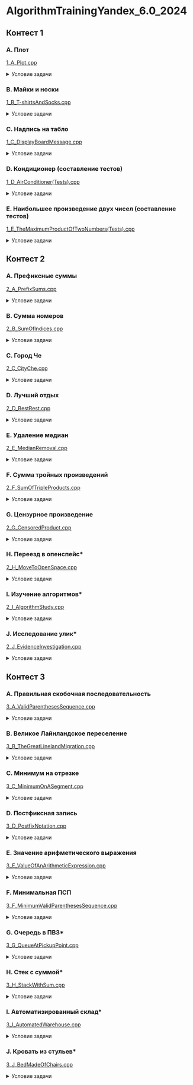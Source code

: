 # AlgorithmTrainingYandex_6.0_2024
## Контест 1
### A. Плот
[1_A_Plot.cpp](https://github.com/kateklec/AlgorithmTrainingYandex_6.0_2024/blob/main/AlgorithmTraining_6.0/1_A_Plot.cpp)
<details>
  <summary>Условие задачи</summary>
  
  **Описание:**  
  Посередине озера плавает плот, имеющий форму прямоугольника. Стороны плота направлены вдоль параллелей и меридианов. Введём систему координат, в которой ось OX направлена на восток, а ось ОY – на север. Пусть юго-западный угол плота имеет координаты (x1, y1), северо-восточный угол – координаты (x2, y2). 
  Пловец находится в точке с координатами (x, y). Определите, к какой стороне плота (северной, южной, западной или восточной) или к какому углу плота (северо-западному, северо-восточному, юго-западному, юго-восточному) пловцу нужно плыть, чтобы как можно скорее добраться до плота.
  
  **Формат ввода:**  
  Программа получает на вход шесть чисел в следующем порядке: `x1`, `y1` (координаты юго-западного угла плота), `x2`, `y2` (координаты северо-восточного угла плота), `x`, `y` (координаты пловца). Все числа целые и по модулю не превосходят 100. Гарантируется, что `x1 < x2`, `y1 < y2`, `x ≠ x1`, `x ≠ x2`, `y ≠ y1`, `y ≠ y2`, и координаты пловца находятся вне плота.
  
  **Формат вывода:**  
  Если пловцу следует плыть к северной стороне плота, программа должна вывести символ "N", к южной — символ "S", к западной — символ "W", к восточной — символ "E". Если пловцу следует плыть к углу плота, нужно вывести одну из следующих строк: "NW", "NE", "SW", "SE".
  
</details>

### B. Майки и носки

[1_B_T-shirtsAndSocks.cpp](https://github.com/kateklec/AlgorithmTrainingYandex_6.0_2024/blob/main/AlgorithmTraining_6.0/1_B_T-shirtsAndSocks.cpp)

<details>
  <summary>Условие задачи</summary>
  
  **Описание:**  
  Как известно, осенью и зимой светает поздно, и так хочется утром ещё хоть немного поспать, а не идти в школу! Некоторые школьники готовы даже одеваться, не открывая глаз, лишь бы отложить момент пробуждения. Вот и Саша решил, что майку и носки он вполне может вытащить из шкафа на ощупь с закрытыми глазами и только потом включить свет и одеться. В шкафу у Саши есть два ящика. В одном из них лежит `A` синих и `B` красных маек, в другом — `C` синих и `D` красных пар носков. Саша хочет, чтобы и майка, и носки были одного цвета. Он вслепую вытаскивает `M` маек и `N` пар носков. В первое же утро Саша задумался, какое минимальное суммарное количество предметов одежды (`M + N`) он должен вытащить, чтобы среди них гарантированно оказались майка и носки одного цвета. Какого именно цвета окажутся предметы одежды, для Саши совершенно неважно. 

  **Формат ввода:**  
  На вход программе подаются четыре целых неотрицательных числа `A`, `B`, `C`, `D`, записанных в отдельных строках: `A` — количество синих маек, `B` — количество красных маек, `C` — количество синих носков, `D` — количество красных носков. Все числа не превосходят 10^9. Гарантируется, что в шкафу есть одноцветный комплект из майки и носков.
  
  **Формат вывода:**  
  Программа должна вывести два числа: количество маек `M` и количество пар носков `N`, которые должен взять Саша. Необходимо, чтобы среди `M` маек и `N` пар носков обязательно нашлась одноцветная пара, при этом сумма `M + N` должна быть минимальной.
  
  **Примечания:**  
  В примере из условия в шкафу лежит `A = 6` синих маек и `B = 2` красных маек. Если взять 3 майки, то среди них обязательно найдётся синяя. В другом ящике лежит `C = 7` пар синих носков и `D = 3` пары красных носков. Если взять 4 пары, то среди них обязательно будет пара синих носков. Поэтому если взять вслепую 3 майки и 4 пары носков, то среди них обязательно найдётся одноцветный (синий) комплект из майки и носков.

</details>

### C. Надпись на табло

[1_C_DisplayBoardMessage.cpp](https://github.com/kateklec/AlgorithmTrainingYandex_6.0_2024/blob/main/AlgorithmTraining_6.0/1_C_DisplayBoardMessage.cpp)

<details>
  <summary>Условие задачи</summary>
  
  **Описание:**  
  Вы получили доступ к одной из камер наблюдения в особо секретной организации. В зоне видимости камеры находится табло, с которого вы постоянно считываете информацию. Теперь вам нужно написать программу, которая по состоянию табло определяет, какая буква изображена на нём в данный момент. Табло представляет из себя квадратную таблицу, разбитую на `n×n` равных квадратных светодиодов. Каждый диод либо включён, либо выключен. Введём систему координат, направив ось OX вправо, а ось OY — вверх, приняв сторону диода равной 1. 

  На табло могут быть изображены только следующие буквы:
  
  • `I` — прямоугольник из горящих диодов.  
  • `O` — прямоугольник из горящих диодов с углами `(x1,y1)` и `(x2,y2)`, внутри которого есть прямоугольник из выключенных диодов с координатами углов `(x3,y3)` и `(x4,y4)`. При этом границы выключенного прямоугольника не должны касаться внешнего, то есть `x1 < x3 < x4 < x2` и `y1 < y3 < y4 < y2`.  
  • `C` — прямоугольник из горящих диодов с углами `(x1,y1)` и `(x2,y2)`, внутри которого есть прямоугольник из выключенных диодов с координатами углов `(x3,y3)` и `(x4,y4)`. При этом правая граница выключенного прямоугольника находится на правой границе внешнего прямоугольника, то есть `x1 < x3 < x4 = x2` и `y1 < y3 < y4 <y2`.  
  • `L` — прямоугольник из горящих диодов с углами `(x1,y1)` и `(x2,y2)`, внутри которого есть прямоугольник из выключенных диодов с координатами углов `(x3,y3)` и `(x4,y4)`. При этом правые верхние углы выключенного прямоугольника и внешнего прямоугольника совпадают, то есть `x1 < x3 < x4 = x2` и `y1 < y3 < y4 = y2`.  
  • `H` — прямоугольник из горящих диодов с углами `(x1,y1)` и `(x2,y2)`, внутри которого находятся 2 прямоугольника из выключенных диодов с координатами углов `(x3,y3)`, `(x4,y4)` у первого и `(x5,y5)`, `(x6,y6)` у второго. Выключенные прямоугольники должны иметь одинаковую ширину, находиться строго один под другим, один касаясь верхней стороны, а другой касаясь нижней стороны внешнего прямоугольника, то есть `x1 < x3 = x5 < x4 = x6 < x2` и `y1 = y3 < y4 < y5 < y6 = y2`.  
  • `P` — прямоугольник из горящих диодов с углами `(x1,y1)` и `(x2,y2)`, внутри которого находятся 2 прямоугольника из выключенных диодов с углами `(x3,y3)`, `(x4,y4)` у первого и `(x5,y5)`, `(x6,y6)` у второго. Правый нижний угол первого выключенного прямоугольника должен совпадать с правым нижним углом внешнего прямоугольника, а другой выключенный прямоугольник должен находиться выше и не касаться других границ, также левые границы двух выключенных прямоугольников должны совпадать, то есть `x1 < x3 = x5 < x4 = x6 = x2` и `y1 = y3 < y4 < y5 < y6 = y2`.
  
  • Любое другое состояние табло считается буквой **X**.

  **Формат ввода:**  
  В первой строке входных данных находится одно число `n` (1 ≤ n ≤ 10) — сторона табло. В следующих `n` строках находятся строки длины `n` из символов `.` и `#` — строки таблицы. `.` обозначает выключенный квадратный диод табло, а `#` — горящий.

  **Формат вывода:**  
  Программа должна вывести единственный символ: если данная таблица подходит под одно из описаний букв `I`, `O`, `C`, `L`, `H`, `P`, то выведите её (все буквы — английские). Если же данная таблица не подходит ни под какие условия, то выведите `X`.

</details>

### D. Кондиционер (составление тестов)

[1_D_AirConditioner(Tests).cpp](https://github.com/kateklec/AlgorithmTrainingYandex_6.0_2024/blob/main/AlgorithmTraining_6.0/1_D_AirConditioner(Tests).cpp)

<details>
  <summary>Условие задачи</summary>
  
  **Описание:**  
  На соревновании участникам была предложена следующая задача:  
  ——  
  В офисе, где работает программист Петр, установили кондиционер нового типа. Этот кондиционер отличается особой простотой в управлении. У кондиционера есть всего лишь два управляемых параметра: желаемая температура и режим работы.

  Кондиционер может работать в следующих четырех режимах:
  
  - `freeze` — охлаждение. В этом режиме кондиционер может только уменьшать температуру. Если температура в комнате и так не больше желаемой, то он выключается.
  - `heat` — нагрев. В этом режиме кондиционер может только увеличивать температуру. Если температура в комнате и так не меньше желаемой, то он выключается.
  - `auto` — автоматический режим. В этом режиме кондиционер может как увеличивать, так и уменьшать температуру в комнате до желаемой.
  - `fan` — вентиляция. В этом режиме кондиционер осуществляет только вентиляцию воздуха и не изменяет температуру в комнате.

  Кондиционер достаточно мощный, поэтому при настройке на правильный режим работы он за час доводит температуру в комнате до желаемой.

  Требуется написать программу, которая по заданной температуре в комнате troom, установленным на кондиционере желаемой температуре tcond и режиму работы определяет температуру, которая установится в комнате через час.  
  ——  
  Вам предстоит разработать набор тестов (только входных данных) для этой задачи, тщательно проверяющий решения участников.
  
  **Формат вывода:**  
  Сдавать следует не программу, а текстовый файл. В первой строке файла запишите число N (1 ≤ N ≤ 20) — количество тестов, которые вы разработали. В следующих N строках запишите по одному тесту. Каждый тест должен состоять из чисел troom и tcond (-50 ≤ t_room, t_cond ≤ 50) и режима работы кондиционера (одно из слов freeze, heat, auto, fan).

</details>

### E. Наибольшее произведение двух чисел (составление тестов)

[1_E_TheMaximumProductOfTwoNumbers(Tests).cpp](https://github.com/kateklec/AlgorithmTrainingYandex_6.0_2024/blob/main/AlgorithmTraining_6.0/1_E_TheMaximumProductOfTwoNumbers(Tests).cpp)

<details>
  <summary>Условие задачи</summary>

  **Описание:**  
  На соревновании участникам была предложена следующая задача:
  ——
  Дан список, заполненный произвольными целыми числами. Найдите в этом списке два числа, произведение которых максимально. Выведите эти числа в порядке неубывания. Список содержит не менее двух элементов. Числа подобраны так, что ответ однозначен. Решение должно иметь сложность O(n), где n - размер списка.
  ——
  Вам предстоит разработать набор тестов (только входных данных) для этой задачи, тщательно проверяющий решения участников.

  **Формат вывода**  
  Сдавать следует не программу, а текстовый файл.  
  В первой строке файла запишите число N (1 ≤ N ≤ 20) — количество тестов, которые вы разработали.  
  В следующих N строках запишите по одному тесту. Каждый тест должен состоять из одной строки, в которой записано число K (2 ≤ K ≤ 10) — количество чисел в последовательности, а затем K чисел ai (−100 ≤ ai ≤ 100).

</details>

## Контест 2
### A. Префиксные суммы

[2_A_PrefixSums.cpp](https://github.com/kateklec/AlgorithmTrainingYandex_6.0_2024/blob/main/AlgorithmTraining_6.0/2_A_PrefixSums.cpp)

<details>
  <summary>Условие задачи</summary>
  
  **Описание:**  
  По данной последовательности `a1,a2,...,an` вычислите последовательность ее префиксных сумм `b1,b2,...,bn`, где $b_j = \sum_{i=1}^{j} a_i$.
  
  **Формат ввода**  
  В первой строке дано целое число `n` (1 ≤ n ≤ 10^3)  — количество элементов в последовательности `a`. Во второй строке дано `n` целых чисел `a1,a2,...,an` (∣ai∣ ≤ 10^6)  — элементы последовательности.
  
  **Формат вывода**  
  Выведите `n` целых чисел `b1,b2,...,bn`  — последовательность префиксных сумм для последовательности `a`.

</details>

### B. Сумма номеров

[2_B_SumOfIndices.cpp](https://github.com/kateklec/AlgorithmTrainingYandex_6.0_2024/blob/main/AlgorithmTraining_6.0/2_B_SumOfIndices.cpp)

<details>
  <summary>Условие задачи</summary>
  
  **Описание:**  
  Вася очень любит везде искать своё счастливое число K. Каждый день он ходит в школу по улице, вдоль которой припарковано N машин. Он заинтересовался вопросом, сколько существует наборов машин, стоящих подряд на местах с L до R, что сумма их номеров равна K. Помогите 
  Васе узнать ответ на его вопрос.
  Например, если число N=5, K=17, а номера машин равны 17, 7, 10, 7, 10, то существует 4 набора машин:  
  17 (L = 1,R = 1),
  7, 10 (L = 2,R = 3),
  10, 7 (L = 3,R = 4),
  7, 10 (L = 4,R = 5)
  
  **Формат ввода**  
  В первой строке входных данных задаются числа N и K (1 ≤ N ≤ 100000, 1 ≤ K ≤ 10^9).
  Во второй строке содержится N чисел, задающих номера машин. Номера машин могут принимать значения от 1 до 999 включительно.

  **Формат вывода**  
  Необходимо вывести одно число — количество наборов.
  
</details>

### C. Город Че

[2_C_CityChe.cpp](https://github.com/kateklec/AlgorithmTrainingYandex_6.0_2024/blob/main/AlgorithmTraining_6.0/2_C_CityChe.cpp)

<details>
  <summary>Условие задачи</summary>
  
  **Описание:**  
  В центре города Че есть пешеходная улица - одно из самых популярных мест для прогулок жителей города. По этой улице очень приятно гулять, ведь вдоль улицы расположено n забавных памятников. Девочке Маше из города Че нравятся два мальчика из ее школы, и она никак не может сделать выбор между ними. Чтобы принять окончательное решение, она решила назначить обоим мальчикам свидание в одно и то же время. Маша хочет выбрать два памятника на пешеходной улице, около которых мальчики будут ее ждать. При этом она хочет выбрать такие памятники, чтобы мальчики не увидели друг друга. Маша знает, что из-за тумана мальчики увидят друг друга только в том случае, если они будут на расстоянии не более r метров. Маше заинтересовалась, а сколько способов есть выбрать два различных памятника для организации свиданий.
  
  **Формат ввода**  
  В первой строке входного файла находятся два целых числа n и r (2 ≤ n ≤ 300000, 1 ≤ r ≤ 10^9) - количество памятников и максимальное расстояние, на котором мальчики могут увидеть друг друга.
  Во второй строке задано n положительных чисел d1, ..., dn, где di - расстояние от i-го памятника до начала улицы. Все памятники находятся на разном расстоянии от начала улицы. Памятники приведены в порядке возрастания расстояния от начала улицы (1 ≤ d1, d2, ..., dn ≤ 10^9).

  **Формат вывода**  
  Выведите одно число - число способов выбрать два памятника для организации свиданий.

</details>

### D. Лучший отдых

[2_D_BestRest.cpp](https://github.com/kateklec/AlgorithmTrainingYandex_6.0_2024/blob/main/AlgorithmTraining_6.0/2_D_BestRest.cpp)

<details>
  <summary>Условие задачи</summary>
  
  **Описание:**  
  Васе предстоит выполнить nn дел, для каждого дела он определил направление деятельности, заданное целым числом ai. За один день Вася может сделать любое количество дел, но он считает, что лучший вид отдыха — это смена деятельности. Поэтому он не хочет делать похожие дела в один и тот же день. Дела с номерами ai и aj считаются похожими, если разница между их номерами не превышает заданного коэффициента разнообразия k, то есть если ∣ai−aj∣ ≤ k. Также Вася хочет сделать все свои дела как можно быстрее. Например, если Васе необходимо сделать три дела с направлениями деятельности 1, 2 и 4 при k=2, то в первый день можно сделать дела 1 и 4, а во второй — 2. Сделать все дела за один день нельзя потому что направления деятельности 1 и 2 похожи. Определите минимальное количество дней, необходимое Васе для выполнения всех его дел.

  **Формат ввода**  
  В первой строке ввода через пробел даны два целых числа n и k — количество дел и коэффициент разнообразия (1 ≤ n ≤ 2 * 10^5; 0 ≤ k ≤ 10^9).
  Во второй строке через пробел перечислены nn чисел ai — направления дел (1 ≤ ai ≤ 10^9).

  **Формат вывода**  
  Выведите единственное целое число — минимальное количество дней, необходимое Васе для выполнения всех дел.

</details>

### E. Удаление медиан

[2_E_MedianRemoval.cpp](https://github.com/kateklec/AlgorithmTrainingYandex_6.0_2024/blob/main/AlgorithmTraining_6.0/2_E_MedianRemoval.cpp)

<details>
  <summary>Условие задачи</summary>
  
  **Описание:**  
  Задана последовательность чисел ai длиной n. Из него необходимо последовательно удалять медианы.
  Медиана в этой задаче определяются следующим образом:
  - Если количество чисел в последовательности нечетно, то медиана — число, стоящее точно в середине упорядоченной по возрастанию последовательности.
  - Если количество чисел в последовательности чётно, то медианой последовательности является:

   o Меньшее из двух стоящих посередине чисел упорядоченной по возрастанию последовательности, если два средних различны.  
   o Любое из двух стоящих посередине чисел упорядоченной по возрастанию последовательности, если два средних равны.
  
  Определите в каком порядке будут удалены элементы последовательности.

  **Формат ввода**  
  В первой строке дано одно натуральное число n — количество элементов последовательности (1 ≤ n ≤ 10^5).
  Во второй строке содержатся n натуральных чисел ai — элементы последовательности (1 ≤ ai ≤ 10^9).

  **Формат вывода**  
  Выведите n чисел — порядок удаления чисел из последовательности.

</details>

### F. Сумма тройных произведений

[2_F_SumOfTripleProducts.cpp](https://github.com/kateklec/AlgorithmTrainingYandex_6.0_2024/blob/main/AlgorithmTraining_6.0/2_F_SumOfTripleProducts.cpp)

<details>
  <summary>Условие задачи</summary>
  
  **Описание:**  
  Задана последовательность из nn чисел ai. Найдите число
  $\sum_{1 \leq i < j < k \leq n} a_i \cdot a_j \cdot a_k$
  Поскольку число может получиться слишком большим, требуется посчитать его по модулю 1000000007.

  **Формат ввода**  
  В первой строке дано одно целое число n (3 ≤ n ≤ 10^6).
  Во второй строке даны n целых чисел ai (0 ≤ ai ≤ 10^6).

  **Формат вывода**  
  Выведите требуемое число по модулю 1000000007.

</details>

### G. Цензурное произведение

[2_G_CensoredProduct.cpp](https://github.com/kateklec/AlgorithmTrainingYandex_6.0_2024/blob/main/AlgorithmTraining_6.0/2_G_CensoredProduct.cpp)

<details>
  <summary>Условие задачи</summary>
  
  **Описание:**  
  Комитет по цензуре определил грубость строки t1t2...tk как количество пар индексов (i,j), где 1 ≤ i < j ≤ k, при этом ti = «a», а tj = «b». То есть, грубость строки — это количество способов вычеркнуть из нее буквы так, чтобы осталась строка, состоящая только из двух букв «a» и «b» (именно в этом порядке). Кроме того, по решению того же комитета, все литературные произведения должны представлять собой подстроку определенной комитетом строки s, состоящую из n букв. Вася хочет написать литературное произведение, грубость которого не превосходит c. Для этого он должен выбрать некоторую непустую подстроку строки s, начиная с индекса l и заканчивая индексом r, т.е. состоящую из символов slsl+1...sr. Чем длиннее произведение — тем больше оплата, поэтому Вася хочет, чтобы его произведение было как можно длиннее. Определите длину самого длинного произведения, которое может написать Вася.

  **Формат ввода**  
  Первая строка входных данных содержит два целых числа n и c — длину строки s и максимальную разрешенную грубость литературного произведения (1 ≤ n ≤ 10^6, 0 ≤ c ≤ 10^18).
  Вторая строка содержит строку s. Строка состоит из n строчных английских букв.

  **Формат вывода**  
  Выведите ответ на задачу.
  
</details>

###  H. Переезд в опенспейс*

[2_H_MoveToOpenSpace.cpp](https://github.com/kateklec/AlgorithmTrainingYandex_6.0_2024/blob/main/AlgorithmTraining_6.0/2_H_MoveToOpenSpace.cpp)

<details>
  <summary>Условие задачи</summary>
  
  **Описание:**  
  Сотрудники компании работают в старом советском здании, состоящем из n больших кабинетов, расположенных в один ряд, один за другим. В зале i работает ровно ai сотрудников. HR-менеджеры компании выяснили, что сотрудникам грустно и одиноко в отдельных кабинетах и, чтобы им стало веселее, необходимо переоборудовать один из кабинетов в модный опенспейс и переселить всех сотрудников в него. Переезд сотрудника в другой кабинет сопровождается переносом его рабочего стола, что довольно тяжело и времязатратно. При переезде сотрудник перемещает свой стол по всем кабинетам от своего начального положения до кабинета с опенсейсом. Таким образом, количество переходов сотрудника определяется как модуль разности номеров исходного кабинета и кабинета с оборудованным опенспейсом. HR-менеджеры хотят сделать переезд как можно проще и выбрать такой кабинет для оборудования опенспейса, чтобы минимизировать суммарное количество переходов сотрудников (и их рабочих столов). Помогите им определить это количество переходов.

  **Формат ввода**  
  В первой строке ввода дано целое число n — количество кабинетов в офисе (1 ≤ n ≤ 2 * 10^5).
  В следующей строке через пробел перечислены nn целых чисел ai — количество сотрудников в кабинете i (1 ≤ ai ≤ 10^9).

  **Формат вывода**  
  Выведите одно число — минимальное суммарное количество переходов.

</details>

### I. Изучение алгоритмов*

[2_I_AlgorithmStudy.cpp](https://github.com/kateklec/AlgorithmTrainingYandex_6.0_2024/blob/main/AlgorithmTraining_6.0/2_I_AlgorithmStudy.cpp)

<details>
  <summary>Условие задачи</summary>
  
  **Описание:**  
  Вася готовится к алгоритмической секции собеседования и выяснил, что ему нужно изучить nn алгоритмов. Вася поверхностно изучил каждый из них, и охарактеризовал i-й алгоритм двумя параметрами ai (интересность) и bi (полезность). Вася работает сисадмином на научной базе в Антарктиде и никуда не торопится. Он будет изучать по одному алгоритму в день. Если ему скучно, то он будет изучать самый интересный алгоритм (с максимальным ai) из всех еще не изученных. А если у него воодушевленное настроение, то выберет для изучения самый полезный алгоритм из еще не изученных (с максимальным bi). Если есть несколько алгоритмов с максимальным интересующим Васю параметром, то он выберет тот, у которого второй параметр наибольший. Если и вторые параметры равны, то Вася выберет алгоритм с меньшим порядковым номером. Вася — предсказуемый человек (и гордится этим), поэтому он знает свое настроение на nn дней вперед. Определите, в каком порядке он изучит алгоритмы.

  **Формат ввода**  
  В первой строке ввода дано целое число n — количество алгоритмов (1 ≤ n ≤ 10^5).
  Во второй строке через пробел перечислены n целых чисел ai — значения интересности алгоритмов (1 ≤ ai ≤ 10^9). В третьей строке в том же формате даны целые числа bi — значения полезности алгоритмов (1 ≤ bi ≤ 10^9).
  В последней строке через пробел перечислены nn целых чисел pi — индикаторы настроения Васи в ближайшие n дней. Если pi = 1, Вася выберет алгоритм с максимальной полезностью (максимальным bi), иначе pi = 0 и Вася выберет самый интересный из доступных алгоритмов (с максимальным ai).

  **Формат вывода**  
  Выведите n различных целых чисел от 1 до n, разделенных пробелами; i-е число должно быть равно номеру алгоритма, который Вася будет изучать в i-й день.

</details>

### J. Исследование улик*

[2_J_EvidenceInvestigation.cpp](https://github.com/kateklec/AlgorithmTrainingYandex_6.0_2024/blob/main/AlgorithmTraining_6.0/2_J_EvidenceInvestigation.cpp)

<details>
  <summary>Условие задачи</summary>
  
  **Описание:**  
  Бенуа Бланк взялся за расследование загадочного преступления и теперь активно ищет улики, которые помогут ему выйти на настоящего преступника. Как любой уважающий себя детектив, Бенуа Бланк имеет собственный метод поиска истины. Как он любит повторять, его философия заключается в том, что можно просто быть пассивным наблюдателем, и жизнь сама выведет тебя к правде. Всего Бенуа Бланк собрал n улик и расположил перед собой в ряд, i-я улика в ряду имеет весомость, равную ai. Детектив считает, что наиболее интересными могут оказаться наименее весомые улики, и разработал следующий процесс их исследования. Сперва Бланк выбирает какую-то улику с номером x и начинает перебирать улики слева от нее. Пока слева от текущей улики находится улика меньшей или равной весомости, Бенуа Бланк перемещается к ней. При этом, эксцентричному детективу быстро надоедает однообразие, поэтому он не будет делать больше k перемещений между уликами с одинаковой весомостью.

  Например, если весомости улик равны ⟨3,3,3,4,4,5⟩, k=2, и детектив начинает с последней улики, он совершит четыре перемещения влево, после чего остановится. Улики требуют тщательного изучения, поэтому Бенуа Бланк повторяет процесс m раз, в i-й раз начиная с улики с номером xi. Помогите ему побыстрее определить, на какой улике он остановится в каждом из случаев.

  **Формат ввода**  
  В первой строке дано целое число n — количество улик (1 ≤ n ≤ 4 * 10^5). Во второй строке через пробел перечислены nn целых чисел ai — значения весомости улик в порядке их следования в ряду (1 ≤ ai ≤ 10^9).
  В следующей строке через пробел даны два целых числа m и k — количество экспериментов и максимальное число перемещений между уликами равной весомости (1 ≤ m ≤ 4 * 10^5; 0 ≤ k ≤ n).
  В последней строке через пробел перечислены m целых чисел xi — номера улик, с которых Бенуа Бланк будет начинать исследование (1 ≤ xi ≤ n).

  **Формат вывода**  
  Выведите через пробел m целых чисел от 1 до n — номера улик, на которых остановится детектив в каждом из экспериментов.

</details>

## Контест 3
### A. Правильная скобочная последовательность

[3_A_ValidParenthesesSequence.cpp](https://github.com/kateklec/AlgorithmTrainingYandex_6.0_2024/blob/main/AlgorithmTraining_6.0/3_A_ValidParenthesesSequence.cpp)

<details>
  <summary>Условие задачи</summary>
  
  **Описание:**  
  Рассмотрим последовательность, состоящую из круглых, квадратных и фигурных скобок. Программа должна определить, является ли данная скобочная последовательность правильной. Пустая последовательность является правильной. Если A — правильная, то последовательности (A), [A], {A} — правильные. Если A и B — правильные последовательности, то последовательность AB — правильная.

  **Формат ввода**  
 В единственной строке записана скобочная последовательность, содержащая не более 100000 скобок.

 **Формат вывода**  
 Если данная последовательность правильная, то программа должна вывести строку "yes", иначе строку "no".

</details>

### B. Великое Лайнландское переселение

[3_B_TheGreatLinelandMigration.cpp](https://github.com/kateklec/AlgorithmTrainingYandex_6.0_2024/blob/main/AlgorithmTraining_6.0/3_B_TheGreatLinelandMigration.cpp)

<details>
  <summary>Условие задачи</summary>
  
  **Описание:**  
  Лайнландия представляет из себя одномерный мир, являющийся прямой, на котором располагаются N городов, последовательно пронумерованных от 0 до N - 1 . Направление в сторону от первого города к нулевому названо западным, а в обратную — восточным. Когда в Лайнландии неожиданно начался кризис, все были жители мира стали испытывать глубокое смятение. По всей Лайнландии стали ходить слухи, что на востоке живётся лучше, чем на западе. Так и началось Великое Лайнландское переселение. Обитатели мира целыми городами отправились на восток, покинув родные улицы, и двигались до тех пор, пока не приходили в город, в котором средняя цена проживания была меньше, чем в родном.
  
  **Формат ввода**  
  В первой строке дано одно число N (2 ≤ N ≤ 10^5) — количество городов в Лайнландии. Во второй строке дано N чисел aiai (0 ≤ ai ≤ 10^9) — средняя цена проживания в городах с нулевого по (N - 1)-й соответственно.
  
  **Формат вывода**  
  Для каждого города в порядке с нулевого по (N - 1)-ый выведите номер города, в который переселятся его изначальные жители. Если жители города не остановятся в каком-либо другом городе, отправившись в Восточное Бесконечное Ничто, выведите -1.

</details>

### C. Минимум на отрезке

[3_C_MinimumOnASegment.cpp](https://github.com/kateklec/AlgorithmTrainingYandex_6.0_2024/blob/main/AlgorithmTraining_6.0/3_C_MinimumOnASegment.cpp)

<details>
  <summary>Условие задачи</summary>
  
  **Описание:**  
  Рассмотрим последовательность целых чисел длины n. По ней с шагом 1 двигается «окно» длины k, то есть сначала в «окне» видны первые k чисел, на следующем шаге в «окне» уже будут находиться k чисел, начиная со второго, и так далее до конца последовательности. Требуется для каждого положения «окна» определить минимум в нём.

  **Формат ввода**  
  В первой строке входных данных содержатся два натуральных числа n и k (n ≤  150000, k ≤ 10000, k ≤  n) – длины последовательности и «окна», соответственно. На следующей строке находятся n чисел – сама последовательность.

  **Формат вывода**  
  Выходные данные должны содержать n − k + 1 строк – минимумы для каждого положения «окна».

</details>

### D. Постфиксная запись

[3_D_PostfixNotation.cpp](https://github.com/kateklec/AlgorithmTrainingYandex_6.0_2024/blob/main/AlgorithmTraining_6.0/3_D_PostfixNotation.cpp)

<details>
  <summary>Условие задачи</summary>
  
  **Описание:**  
  В постфиксной записи (или обратной польской записи) операция записывается после двух операндов. Например, сумма двух чисел A и B записывается как A B +. Запись B C + D * обозначает привычное нам (B + C) * D, а запись A B C + D * + означает A + (B + C) * D. Достоинство постфиксной записи в том, что она не требует скобок и дополнительных соглашений о приоритете операторов для своего чтения.

  **Формат ввода**  
В единственной строке записано выражение в постфиксной записи, содержащее цифры и операции +, -, *. Цифры и операции разделяются пробелами. В конце строки может быть произвольное количество пробелов.

  **Формат вывода**  
Необходимо вывести значение записанного выражения.

</details>

### E. Значение арифметического выражения

[3_E_ValueOfAnArithmeticExpression.cpp](https://github.com/kateklec/AlgorithmTrainingYandex_6.0_2024/blob/main/AlgorithmTraining_6.0/3_E_ValueOfAnArithmeticExpression.cpp)

<details>
  <summary>Условие задачи</summary>
  
  **Описание:**  
  Задано числовое выражение. Необходимо вычислить его значение или установить, что оно содержит ошибку. В выражении могут встречаться знаки сложения, вычитания, умножения, скобки и пробелы (пробелов внутри чисел быть не должно). Приоритет операций стандартный. Все числа в выражении целые и по модулю не превосходят 2 * 10^9. Также гарантируется, что все промежуточные вычисления также не превосходят 2 * 10^9.

  **Формат ввода**  
  В первой строке вводится выражение. Его длина не превосходит 100 знаков. После выражения идет переход на новую строчку.

  **Формат вывода**  
  Выведите значение этого выражения или слово ”WRONG”, если значение не определено.

</details>

### F. Минимальная ПСП

[3_F_MinimumValidParenthesesSequence.cpp](https://github.com/kateklec/AlgorithmTrainingYandex_6.0_2024/blob/main/AlgorithmTraining_6.0/3_F_MinimumValidParenthesesSequence.cpp)

<details>
  <summary>Условие задачи</summary>
  
  **Описание:**  
  Напомним определение правильной скобочной последовательности (ПСП):
- пустая строка — правильная скобочная последовательность;
- правильная скобочная последовательность, взятая в скобки одного типа — правильная скобочная последовательность;
- правильная скобочная последовательность, к которой приписана слева или справа правильная скобочная последовательность — тоже правильная скобочная последовательность.

  Пусть символы `[`, `]`, `(` и `)` некоторым образом упорядочены. Рассмотрим все ПСП длины n состоящие из круглых и квадратных скобок и начинающиеся со строки s. Среди этих ПСП необходимо найти лексикографически минимальную. Строка A лексикографически меньше строки B (их длина совпадает), если существует такое i, что для всех j < i Aj = Bj, а Ai < Bi. Лексикографический порядок скобок задается строкой w, состоящей из 4 символов. При этом w1 < w2 < w3 < w4. Например, если w=()[], то (<)<[<].

  **Формат ввода**  
  В первой строке записано число n (1 ≤ n ≤ 100000).
  Во второй строке записана строка w, состоящая из 4 различных скобок.
  В третьей строке записана строка s, ее длина не превосходит n.

  **Формат вывода**  
  Выведите ответ на задачу. Гарантируется что он существует.

</details>

### G. Очередь в ПВЗ*

[3_G_QueueAtPickupPoint.cpp](https://github.com/kateklec/AlgorithmTrainingYandex_6.0_2024/blob/main/AlgorithmTraining_6.0/3_G_QueueAtPickupPoint.cpp)

<details>
  <summary>Условие задачи</summary>
  
  **Описание:**  
  Пункт выдачи работает в течение n минут, пронумерованных от 1 до n. В начале i-й минуты в пункт выдачи зайдет ai клиентов, и все они встанут в конец очереди. За одну минуту в пункте выдачи успевают обслужить не более b клиентов — если в очереди находятся хотя бы b клиентов, то обслуживают b первых из них, а иначе обслуживают всех, кто стоит в очереди. Все клиенты, обслуженные на i-й минуте, выйдут из пункта выдачи в конце i-й минуты. В конце n-й минуты пункт выдачи закроется. Все клиенты, которых не успели обслужить, еще минуту постоят, возмущаясь, и разойдутся. Вычислите суммарное время пребывания всех клиентов в пункте выдачи. Обратите внимание, что если клиент зашел в пункт выдачи в начале i-й минуты и вышел в конце i-й минуты, то он провел в пункте выдачи одну минуту.

  **Формат ввода**  
  В первой строке даны два целых числа n и b — количество минут, которое работает пункт выдачи, и количество клиентов, которых успевают обслужить за минуту (1 ≤ n ≤ 100000, 1 ≤ b ≤ 10^8).
  Во второй строке даны nn целых чисел ai — количество клиентов, которые придут в пункт выдачи в начале i-й минуты (0 ≤ ai ≤ 10^8).

  **Формат вывода**  
  Выведите одно целое число — суммарное время, которое все клиенты проведут в пункте выдачи.

</details>

### H. Стек с суммой*

[3_H_StackWithSum.cpp](https://github.com/kateklec/AlgorithmTrainingYandex_6.0_2024/blob/main/AlgorithmTraining_6.0/3_H_StackWithSum.cpp)

<details>
  <summary>Условие задачи</summary>
  
  **Описание:**  
  Стек с суммой должен поддерживать три операции:
  1.	Добавить число x в стек
  2.	Подсчитать и вывести сумму k чисел находящихся на вершине стека
  3.	Удалить число из стека

  Реализуйте структуру данных, которая поддерживает эти операции.

  **Формат ввода**  
  В первой строке задается количество операций со стеком n (1 ≤ n ≤ 100000). В следующих n строках задаются операции со стеком. Каждая операция имеет один из трех типов:  
  `+x` — добавить в стек число x (1 ≤ x ≤ 10^9)  
  `−` — удалить элемент с вершины стека (гарантируется, что в этот момент стек не пуст)  
  `?k` — подсчитать и вывести сумму k элементов на вершине стека (гарантируется, что в стеке не менее k элементов)  
  Изначально стек пуст.

  **Формат вывода**  
  Для каждого запроса "−" необходимо вывести значение удаляемого из стека элементов, а для каждого запроса "?k" — сумму k элементов на вершине стека.

</details>

### I. Автоматизированный склад*

[3_I_AutomatedWarehouse.cpp](https://github.com/kateklec/AlgorithmTrainingYandex_6.0_2024/blob/main/AlgorithmTraining_6.0/3_I_AutomatedWarehouse.cpp)

<details>
  <summary>Условие задачи</summary>
  
  **Описание:**  
  Склад представляет собой набор одинаковых квадратов, вокруг которых расположены проезды. В углах каждого из квадратов расположены перекрестки, образованные из пересекающихся под прямым углом проездов. По складу движутся роверы и при проезде перекрестков они руководствуются следующими правилами:
  - На перекрестке неравнозначных дорог ровер, движущийся по второстепенной дороге, должен уступить дорогу роверу, приближающимся по главной.
  - Если главная дорога на перекрестке меняет направление, роверы, движущиеся по главной дороге, должны руководствоваться между собой правилами проезда перекрестков равнозначных дорог.
  - На перекрестке равнозначных дорог ровер обязан уступить дорогу транспортным средствам, приближающимся справа.  
  Для тестирования был выбран перекресток, для которого необходимо определить в каком порядке его проедут N роверов, подъезжающих к перекрестку с каждой из четырех сторон в заданные моменты времени. Стороны обозначены номерами 1, 2, 3 и 4, если перечислять по часовой стрелке. Известно, что за единицу времени с каждой из сторон перекрестка приезжает не более одного ровера, а все роверы соблюдают правила и не обгоняют друг-друга. Поскольку это только начало тестирования, все роверы хотят проехать перекресток прямо. Роверы, приближающиеся со сторон a и b находятся на главной дороге, остальные — на второстепенной. На проезд перекрестка ровер тратит одну единицу времени. Таким образом, ровер проезжает перекресток только если:
- нет роверов, которые находятся перед этим ровером в очереди к перекрестку,
- нет роверов, которым нужно уступить дорогу  
  Если два ровера, стоящие первыми в очереди на проезд перекрестка не должны уступать друг другу дорогу, то они проедут перекресток одновременно. Определите, в каком порядке роверы проедут перекресток.

  **Формат ввода**
  Первая строка входного файла содержит одно целое число N (1 ≤ N ≤ 100) — количество роверов. Вторая строка содержит числа a и b — стороны перекрестка, составляющие главную дорогу (1 ≤ a,b ≤ 4, a ≠ b). Каждая из следующих N строк содержит описание ровера, состоящее из двух целых чисел di и ti (1 ≤ di ≤ 4, 1 ≤ ti ≤ 100) — направление и время приезда i-ого ровера.

  **Формат вывода**
  В выходной файл выведите N целых чисел по одному на строке. i-ая строка должна содержать время, в которое i-ый ровер проедет перекресток. Роверы занумерованы в порядке появления во входном файле.

</details>

### J. Кровать из стульев*

[3_J_BedMadeOfChairs.cpp](https://github.com/kateklec/AlgorithmTrainingYandex_6.0_2024/blob/main/AlgorithmTraining_6.0/3_J_BedMadeOfChairs.cpp)

<details>
  <summary>Условие задачи</summary>
  
  **Описание:**  
  Вася решил много алгоритмических задач, смог пройти собеседование и устроиться на работу. Ему так нравится на работе, что он решил не тратить время на дорогу домой и другие бессмысленные действия. Для этого ему надо соорудить на работе импровизированную кровать из стульев, чтобы спать прямо на рабочем месте. В офисе есть n стульев, i-й из которых имеет высоту hi и ширину wi. Вася планирует выбрать любой набор офисных стульев [i1,i2,...,ik] и расположить в ряд, чтобы на них можно было лечь. Рост Васи равен H, поэтому, чтобы он мог удобно лежать, необходимо, чтобы суммарная ширина выбранных стульев была не меньше H, то есть $\sum_{j=1}^{k} w_{ij} \geq H$. Очевидно, что спать на стульях разной высоты неудобно. Назовем неудобностью выбранного набора максимальную разность высот двух соседних стульев в ряду, то есть $\max_{j=2}^{k} | h_{ij} - h_{i(j-1)} |$. Если набор состоит из одного стула, его неудобность равна 0. Помогите Васе выбрать набор стульев так, чтобы на ряду из них можно было лежать, а неудобность этого ряда была как можно меньше.

  **Формат ввода**  
  В первой строке ввода через пробел даны два целых числа n и H — количество стульев и рост Васи (1 ≤ n ≤ 2 * 10^5; 1 ≤ H ≤ 10^9). Во второй строке ввода через пробел перечислены n целых чисел hi — высоты стульев (1 ≤ hi ≤ 10^9). В третьей строке в том же формате перечислены n целых чисел wi, равных ширине стульев (1 ≤ wi ≤ 10^9). Гарантируется, что H не превосходит суммы всех wi.

  **Формат вывода**  
  Выведите единственное число — минимальное возможное неудобство среди всех подходящих наборов.

</details>
